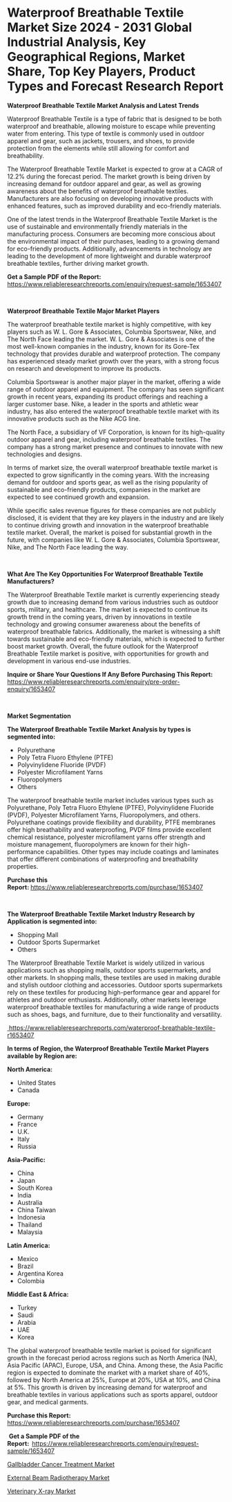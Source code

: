 <p><h1>Waterproof Breathable Textile Market Size 2024 - 2031 Global Industrial Analysis, Key Geographical Regions, Market Share, Top Key Players, Product Types and Forecast Research Report</h1></p><p><strong>Waterproof Breathable Textile Market Analysis and Latest Trends</strong></p>
<p><p>Waterproof Breathable Textile is a type of fabric that is designed to be both waterproof and breathable, allowing moisture to escape while preventing water from entering. This type of textile is commonly used in outdoor apparel and gear, such as jackets, trousers, and shoes, to provide protection from the elements while still allowing for comfort and breathability.</p><p>The Waterproof Breathable Textile Market is expected to grow at a CAGR of 12.2% during the forecast period. The market growth is being driven by increasing demand for outdoor apparel and gear, as well as growing awareness about the benefits of waterproof breathable textiles. Manufacturers are also focusing on developing innovative products with enhanced features, such as improved durability and eco-friendly materials.</p><p>One of the latest trends in the Waterproof Breathable Textile Market is the use of sustainable and environmentally friendly materials in the manufacturing process. Consumers are becoming more conscious about the environmental impact of their purchases, leading to a growing demand for eco-friendly products. Additionally, advancements in technology are leading to the development of more lightweight and durable waterproof breathable textiles, further driving market growth.</p></p>
<p><strong>Get a Sample PDF of the Report:&nbsp;</strong> <a href="https://www.reliableresearchreports.com/enquiry/request-sample/1653407">https://www.reliableresearchreports.com/enquiry/request-sample/1653407</a></p>
<p>&nbsp;</p>
<p><strong>Waterproof Breathable Textile Major Market Players</strong></p>
<p><p>The waterproof breathable textile market is highly competitive, with key players such as W. L. Gore & Associates, Columbia Sportswear, Nike, and The North Face leading the market. W. L. Gore & Associates is one of the most well-known companies in the industry, known for its Gore-Tex technology that provides durable and waterproof protection. The company has experienced steady market growth over the years, with a strong focus on research and development to improve its products.</p><p>Columbia Sportswear is another major player in the market, offering a wide range of outdoor apparel and equipment. The company has seen significant growth in recent years, expanding its product offerings and reaching a larger customer base. Nike, a leader in the sports and athletic wear industry, has also entered the waterproof breathable textile market with its innovative products such as the Nike ACG line.</p><p>The North Face, a subsidiary of VF Corporation, is known for its high-quality outdoor apparel and gear, including waterproof breathable textiles. The company has a strong market presence and continues to innovate with new technologies and designs.</p><p>In terms of market size, the overall waterproof breathable textile market is expected to grow significantly in the coming years. With the increasing demand for outdoor and sports gear, as well as the rising popularity of sustainable and eco-friendly products, companies in the market are expected to see continued growth and expansion.</p><p>While specific sales revenue figures for these companies are not publicly disclosed, it is evident that they are key players in the industry and are likely to continue driving growth and innovation in the waterproof breathable textile market.  Overall, the market is poised for substantial growth in the future, with companies like W. L. Gore & Associates, Columbia Sportswear, Nike, and The North Face leading the way.</p></p>
<p>&nbsp;</p>
<p><strong>What Are The Key Opportunities For Waterproof Breathable Textile Manufacturers?</strong></p>
<p><p>The Waterproof Breathable Textile market is currently experiencing steady growth due to increasing demand from various industries such as outdoor sports, military, and healthcare. The market is expected to continue its growth trend in the coming years, driven by innovations in textile technology and growing consumer awareness about the benefits of waterproof breathable fabrics. Additionally, the market is witnessing a shift towards sustainable and eco-friendly materials, which is expected to further boost market growth. Overall, the future outlook for the Waterproof Breathable Textile market is positive, with opportunities for growth and development in various end-use industries.</p></p>
<p><strong>Inquire or Share Your Questions If Any Before Purchasing This Report:</strong> <a href="https://www.reliableresearchreports.com/enquiry/pre-order-enquiry/1653407">https://www.reliableresearchreports.com/enquiry/pre-order-enquiry/1653407</a></p>
<p>&nbsp;</p>
<p><strong>Market Segmentation</strong></p>
<p><strong>The Waterproof Breathable Textile Market Analysis by types is segmented into:</strong></p>
<p><ul><li>Polyurethane</li><li>Poly Tetra Fluoro Ethylene (PTFE)</li><li>Polyvinylidene Fluoride (PVDF)</li><li>Polyester Microfilament Yarns</li><li>Fluoropolymers</li><li>Others</li></ul></p>
<p><p>The waterproof breathable textile market includes various types such as Polyurethane, Poly Tetra Fluoro Ethylene (PTFE), Polyvinylidene Fluoride (PVDF), Polyester Microfilament Yarns, Fluoropolymers, and others. Polyurethane coatings provide flexibility and durability, PTFE membranes offer high breathability and waterproofing, PVDF films provide excellent chemical resistance, polyester microfilament yarns offer strength and moisture management, fluoropolymers are known for their high-performance capabilities. Other types may include coatings and laminates that offer different combinations of waterproofing and breathability properties.</p></p>
<p><strong>Purchase this Report:&nbsp;</strong><a href="https://www.reliableresearchreports.com/purchase/1653407">https://www.reliableresearchreports.com/purchase/1653407</a></p>
<p>&nbsp;</p>
<p><strong>The Waterproof Breathable Textile Market Industry Research by Application is segmented into:</strong></p>
<p><ul><li>Shopping Mall</li><li>Outdoor Sports Supermarket</li><li>Others</li></ul></p>
<p><p>The Waterproof Breathable Textile Market is widely utilized in various applications such as shopping malls, outdoor sports supermarkets, and other markets. In shopping malls, these textiles are used in making durable and stylish outdoor clothing and accessories. Outdoor sports supermarkets rely on these textiles for producing high-performance gear and apparel for athletes and outdoor enthusiasts. Additionally, other markets leverage waterproof breathable textiles for manufacturing a wide range of products such as shoes, bags, and furniture, due to their functionality and versatility.</p></p>
<p><a href="https://www.reliableresearchreports.com/waterproof-breathable-textile-r1653407">&nbsp;https://www.reliableresearchreports.com/waterproof-breathable-textile-r1653407</a></p>
<p><strong>In terms of Region, the Waterproof Breathable Textile Market Players available by Region are:</strong></p>
<p>
    <p> <strong> North America: </strong>
        <ul>
            <li>United States</li>
            <li>Canada</li>
        </ul>
        </p> 
    <p> <strong> Europe: </strong>
        <ul>
            <li>Germany</li>
            <li>France</li>
            <li>U.K.</li>
            <li>Italy</li>
            <li>Russia</li>
        </ul>
        </p> 
    <p> <strong> Asia-Pacific: </strong>
        <ul>
            <li>China</li>
            <li>Japan</li>
            <li>South Korea</li>
            <li>India</li>
            <li>Australia</li>
            <li>China Taiwan</li>
            <li>Indonesia</li>
            <li>Thailand</li>
            <li>Malaysia</li>
        </ul>
        </p> 
    <p> <strong> Latin America: </strong>
        <ul>
            <li>Mexico</li>
            <li>Brazil</li>
            <li>Argentina Korea</li>
            <li>Colombia</li>
        </ul>
        </p> 
    <p> <strong> Middle East & Africa: </strong>
        <ul>
            <li>Turkey</li>
            <li>Saudi</li>
            <li>Arabia</li>
            <li>UAE</li>
            <li>Korea</li>
        </ul>
    </p>
    </p>
<p><p>The global waterproof breathable textile market is poised for significant growth in the forecast period across regions such as North America (NA), Asia Pacific (APAC), Europe, USA, and China. Among these, the Asia Pacific region is expected to dominate the market with a market share of 40%, followed by North America at 25%, Europe at 20%, USA at 10%, and China at 5%. This growth is driven by increasing demand for waterproof and breathable textiles in various applications such as sports apparel, outdoor gear, and medical garments.</p></p>
<p><strong>Purchase this Report: </strong><a href="https://www.reliableresearchreports.com/purchase/1653407">https://www.reliableresearchreports.com/purchase/1653407</a></p>
<p>&nbsp;<strong>Get a Sample PDF of the Report:&nbsp;&nbsp;</strong><a href="https://www.reliableresearchreports.com/enquiry/request-sample/1653407">https://www.reliableresearchreports.com/enquiry/request-sample/1653407</a></p>
<p><strong></strong></p>
<p><p><a href="https://github.com/rakibtthstu9900/Market-Research-Report-List-1/blob/main/gallbladder-cancer-treatment-market.md">Gallbladder Cancer Treatment Market</a></p><p><a href="https://github.com/ernidarwin455/Market-Research-Report-List-1/blob/main/external-beam-radiotherapy-market.md">External Beam Radiotherapy Market</a></p><p><a href="https://github.com/sajonf007/Market-Research-Report-List-1/blob/main/veterinary-x-ray-market.md">Veterinary X-ray Market</a></p></p>